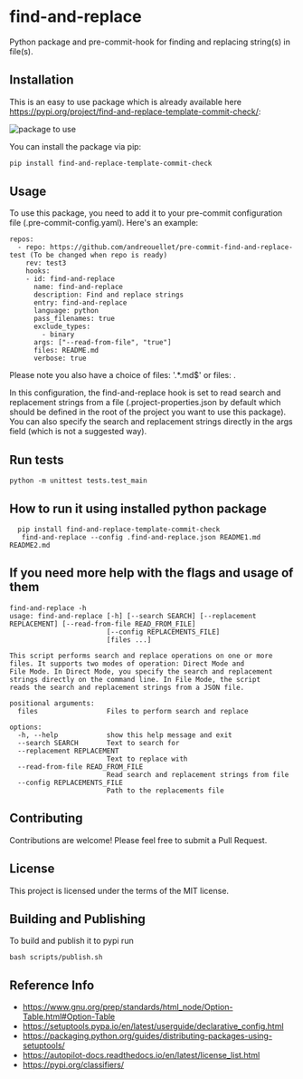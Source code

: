 # find-and-replace

Python package and pre-commit-hook for finding and replacing string(s) in file(s).

## Installation

This is an easy to use package which is already available here https://pypi.org/project/find-and-replace-template-commit-check/:

![package to use](./assets/pypi-package.png "Title")

You can install the package via pip:

```bash
pip install find-and-replace-template-commit-check
```

## Usage

To use this package, you need to add it to your pre-commit configuration file (.pre-commit-config.yaml). Here's an example:

```
repos:
  - repo: https://github.com/andreouellet/pre-commit-find-and-replace-test (To be changed when repo is ready)
    rev: test3
    hooks:
    - id: find-and-replace
      name: find-and-replace
      description: Find and replace strings
      entry: find-and-replace
      language: python
      pass_filenames: true
      exclude_types:
        - binary
      args: ["--read-from-file", "true"]
      files: README.md
      verbose: true

```

Please note you also have a choice of
      files: '.*\.md$'
or
      files: .

In this configuration, the find-and-replace hook is set to read search and replacement strings from a file (.project-properties.json by default which should be defined in the root of the project you want to use this package). You can also specify the search and replacement strings directly in the args field (which is not a suggested way).


## Run tests

```
python -m unittest tests.test_main

```

## How to run it using installed python package

```
  pip install find-and-replace-template-commit-check
   find-and-replace --config .find-and-replace.json README1.md README2.md
```


## If you need more help with the flags and usage of them

```
find-and-replace -h
usage: find-and-replace [-h] [--search SEARCH] [--replacement REPLACEMENT] [--read-from-file READ_FROM_FILE]
                        [--config REPLACEMENTS_FILE]
                        [files ...]

This script performs search and replace operations on one or more files. It supports two modes of operation: Direct Mode and
File Mode. In Direct Mode, you specify the search and replacement strings directly on the command line. In File Mode, the script
reads the search and replacement strings from a JSON file.

positional arguments:
  files                 Files to perform search and replace

options:
  -h, --help            show this help message and exit
  --search SEARCH       Text to search for
  --replacement REPLACEMENT
                        Text to replace with
  --read-from-file READ_FROM_FILE
                        Read search and replacement strings from file
  --config REPLACEMENTS_FILE
                        Path to the replacements file

```


## Contributing

Contributions are welcome! Please feel free to submit a Pull Request.

## License

This project is licensed under the terms of the MIT license.

## Building and Publishing

To build and publish it to pypi run

```
bash scripts/publish.sh
```

## Reference Info

* https://www.gnu.org/prep/standards/html_node/Option-Table.html#Option-Table
* https://setuptools.pypa.io/en/latest/userguide/declarative_config.html
* https://packaging.python.org/guides/distributing-packages-using-setuptools/
* https://autopilot-docs.readthedocs.io/en/latest/license_list.html
* https://pypi.org/classifiers/
